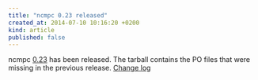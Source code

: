 ```yaml
---
title: "ncmpc 0.23 released"
created_at: 2014-07-10 10:16:20 +0200
kind: article
published: false
---
```


ncmpc
[0.23](http://www.musicpd.org/download/ncmpc/0/ncmpc-0.23.tar.xz) has
been released.  The tarball contains the PO files that were missing in
the previous release.
[Change log](http://git.musicpd.org/cgit/master/ncmpc.git/plain/NEWS?h=v0.23)
